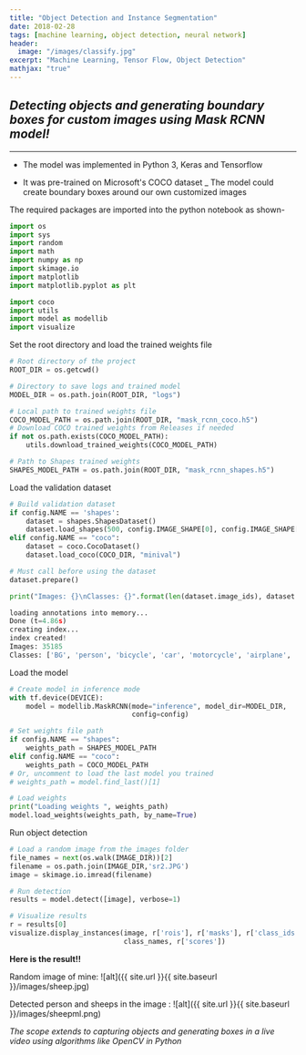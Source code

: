 ```yaml
---
title: "Object Detection and Instance Segmentation"
date: 2018-02-28
tags: [machine learning, object detection, neural network]
header:
  image: "/images/classify.jpg"
excerpt: "Machine Learning, Tensor Flow, Object Detection"
mathjax: "true"
---
```


## *Detecting objects and generating boundary boxes for custom images using Mask RCNN model!*
---
* The model was implemented in Python 3, Keras and Tensorflow
+ It was pre-trained on Microsoft's COCO dataset 
_ The model could create boundary boxes around our own customized images

The required packages are imported into the python notebook as shown-
```python
import os
import sys
import random
import math
import numpy as np
import skimage.io
import matplotlib
import matplotlib.pyplot as plt

import coco
import utils
import model as modellib
import visualize
```

Set the root directory and load the trained weights file

```python
# Root directory of the project
ROOT_DIR = os.getcwd()

# Directory to save logs and trained model
MODEL_DIR = os.path.join(ROOT_DIR, "logs")

# Local path to trained weights file
COCO_MODEL_PATH = os.path.join(ROOT_DIR, "mask_rcnn_coco.h5")
# Download COCO trained weights from Releases if needed
if not os.path.exists(COCO_MODEL_PATH):
    utils.download_trained_weights(COCO_MODEL_PATH)

# Path to Shapes trained weights
SHAPES_MODEL_PATH = os.path.join(ROOT_DIR, "mask_rcnn_shapes.h5")
```

Load the validation dataset
```python
# Build validation dataset
if config.NAME == 'shapes':
    dataset = shapes.ShapesDataset()
    dataset.load_shapes(500, config.IMAGE_SHAPE[0], config.IMAGE_SHAPE[1])
elif config.NAME == "coco":
    dataset = coco.CocoDataset()
    dataset.load_coco(COCO_DIR, "minival")

# Must call before using the dataset
dataset.prepare()

print("Images: {}\nClasses: {}".format(len(dataset.image_ids), dataset.class_names))

loading annotations into memory...
Done (t=4.86s)
creating index...
index created!
Images: 35185
Classes: ['BG', 'person', 'bicycle', 'car', 'motorcycle', 'airplane', 'bus', 'train', 'truck', 'boat', 'traffic light', 'fire hydrant', 'stop sign', 'parking meter', 'bench', 'bird', 'cat', 'dog', 'horse', 'sheep', 'cow', 'elephant', 'bear', 'zebra', 'giraffe', 'backpack', 'umbrella', 'handbag', 'tie', 'suitcase', 'frisbee', 'skis', 'snowboard', 'sports ball', 'kite', 'baseball bat', 'baseball glove', 'skateboard', 'surfboard', 'tennis racket', 'bottle', 'wine glass', 'cup', 'fork', 'knife', 'spoon', 'bowl', 'banana', 'apple', 'sandwich', 'orange', 'broccoli', 'carrot', 'hot dog', 'pizza', 'donut', 'cake', 'chair', 'couch', 'potted plant', 'bed', 'dining table', 'toilet', 'tv', 'laptop', 'mouse', 'remote', 'keyboard', 'cell phone', 'microwave', 'oven', 'toaster', 'sink', 'refrigerator', 'book', 'clock', 'vase', 'scissors', 'teddy bear', 'hair drier', 'toothbrush']

```

Load the model
```python
# Create model in inference mode
with tf.device(DEVICE):
    model = modellib.MaskRCNN(mode="inference", model_dir=MODEL_DIR,
                              config=config)

# Set weights file path
if config.NAME == "shapes":
    weights_path = SHAPES_MODEL_PATH
elif config.NAME == "coco":
    weights_path = COCO_MODEL_PATH
# Or, uncomment to load the last model you trained
# weights_path = model.find_last()[1]

# Load weights
print("Loading weights ", weights_path)
model.load_weights(weights_path, by_name=True)
```
Run object detection

```python
# Load a random image from the images folder
file_names = next(os.walk(IMAGE_DIR))[2]
filename = os.path.join(IMAGE_DIR,'sr2.JPG')
image = skimage.io.imread(filename)

# Run detection
results = model.detect([image], verbose=1)

# Visualize results
r = results[0]
visualize.display_instances(image, r['rois'], r['masks'], r['class_ids'], 
                            class_names, r['scores'])
```
**Here is the result!!**

Random image of mine:
![alt]({{ site.url }}{{ site.baseurl }}/images/sheep.jpg)

Detected person and sheeps in the image :
![alt]({{ site.url }}{{ site.baseurl }}/images/sheepml.png)


*The scope extends to capturing objects and generating boxes in a live video using algorithms like OpenCV in Python* 

